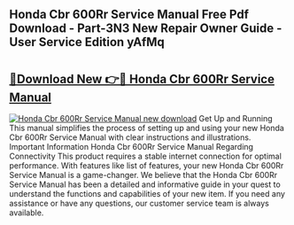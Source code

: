## Honda Cbr 600Rr Service Manual Free Pdf Download - Part-3N3 New Repair Owner Guide - User Service Edition yAfMq

# <h2><a href="http://bc79516.oget.top/?id=Honda+Cbr+600Rr+Service+Manual">🔗Download New 👉🔴 Honda Cbr 600Rr Service Manual</a></h2>

[![Honda Cbr 600Rr Service Manual new download](https://i.imgur.com/5g1atiW.png)](http://bc79516.oget.top/?id=Honda+Cbr+600Rr+Service+Manual)
Get Up and Running This manual simplifies the process of setting up and using your new Honda Cbr 600Rr Service Manual with clear instructions and illustrations. Important Information Honda Cbr 600Rr Service Manual Regarding Connectivity This product requires a stable internet connection for optimal performance. With features like list of features, your new Honda Cbr 600Rr Service Manual is a game-changer. We believe that the Honda Cbr 600Rr Service Manual has been a detailed and informative guide in your quest to understand the functions and capabilities of your new item. If you need any assistance or have any questions, our customer service team is always available.
